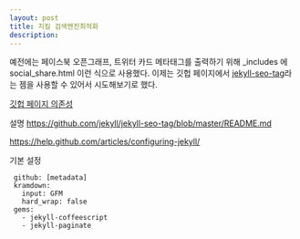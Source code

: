 ```yaml
---
layout: post
title: 지킬 검색엔진최적화
description:
---
```


예전에는 페이스북 오픈그래프, 트위터 카드 메타태그를 출력하기 위해 _includes 에 social_share.html 이런 식으로 사용했다. 이제는 깃헙 페이지에서 [jekyll-seo-tag](https://github.com/jekyll/jekyll-seo-tag)라는 젬을 사용할 수 있어서 시도해보기로 했다.

[깃헙 페이지 의존성](https://pages.github.com/versions/)


설명
https://github.com/jekyll/jekyll-seo-tag/blob/master/README.md



https://help.github.com/articles/configuring-jekyll/

기본 설정
```
 github: [metadata]
 kramdown:
   input: GFM
   hard_wrap: false
 gems:
   - jekyll-coffeescript
   - jekyll-paginate
```

